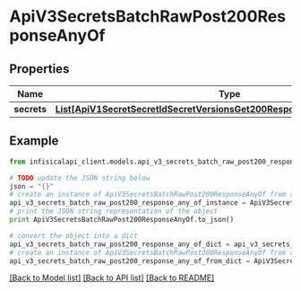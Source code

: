 # ApiV3SecretsBatchRawPost200ResponseAnyOf


## Properties
Name | Type | Description | Notes
------------ | ------------- | ------------- | -------------
**secrets** | [**List[ApiV1SecretSecretIdSecretVersionsGet200ResponseSecretVersionsInner]**](ApiV1SecretSecretIdSecretVersionsGet200ResponseSecretVersionsInner.md) |  | 

## Example

```python
from infisicalapi_client.models.api_v3_secrets_batch_raw_post200_response_any_of import ApiV3SecretsBatchRawPost200ResponseAnyOf

# TODO update the JSON string below
json = "{}"
# create an instance of ApiV3SecretsBatchRawPost200ResponseAnyOf from a JSON string
api_v3_secrets_batch_raw_post200_response_any_of_instance = ApiV3SecretsBatchRawPost200ResponseAnyOf.from_json(json)
# print the JSON string representation of the object
print ApiV3SecretsBatchRawPost200ResponseAnyOf.to_json()

# convert the object into a dict
api_v3_secrets_batch_raw_post200_response_any_of_dict = api_v3_secrets_batch_raw_post200_response_any_of_instance.to_dict()
# create an instance of ApiV3SecretsBatchRawPost200ResponseAnyOf from a dict
api_v3_secrets_batch_raw_post200_response_any_of_from_dict = ApiV3SecretsBatchRawPost200ResponseAnyOf.from_dict(api_v3_secrets_batch_raw_post200_response_any_of_dict)
```
[[Back to Model list]](../README.md#documentation-for-models) [[Back to API list]](../README.md#documentation-for-api-endpoints) [[Back to README]](../README.md)


